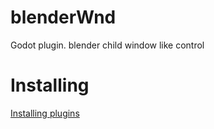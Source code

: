 # blenderWnd
 Godot plugin. blender child window like control


# Installing
[Installing plugins](https://docs.godotengine.org/en/stable/tutorials/plugins/editor/installing_plugins.html)
